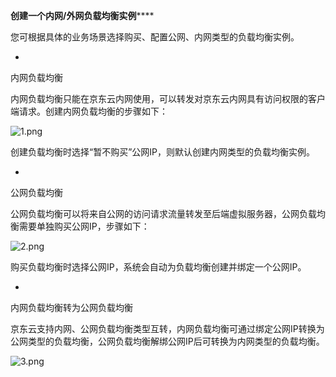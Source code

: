 **创建一个内网/外网负载均衡实例******

您可根据具体的业务场景选择购买、配置公网、内网类型的负载均衡实例。

* 
内网负载均衡

内网负载均衡只能在京东云内网使用，可以转发对京东云内网具有访问权限的客户端请求。创建内网负载均衡的步骤如下：

![1.png](https://img1.jcloudcs.com/cms/2ee1f8ab-192b-4dce-8528-eae8151c371220171207200909.png)

创建负载均衡时选择“暂不购买”公网IP，则默认创建内网类型的负载均衡实例。

* 
公网负载均衡

公网负载均衡可以将来自公网的访问请求流量转发至后端虚拟服务器，公网负载均衡需要单独购买公网IP，步骤如下：

![2.png](https://img1.jcloudcs.com/cms/5636fb21-6a1c-488d-ab12-5ac27c9179ef20171207200916.png)

购买负载均衡时选择公网IP，系统会自动为负载均衡创建并绑定一个公网IP。

* 
内网负载均衡转为公网负载均衡

京东云支持内网、公网负载均衡类型互转，内网负载均衡可通过绑定公网IP转换为公网类型的负载均衡，公网负载均衡解绑公网IP后可转换为内网类型的负载均衡。

![3.png](https://img1.jcloudcs.com/cms/8f6440bd-d292-422a-8489-fa3673a8add520171207200926.png)